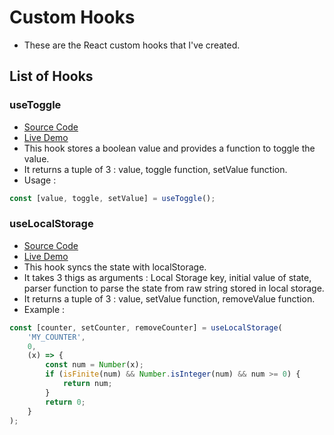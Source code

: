 # Custom Hooks

- These are the React custom hooks that I've created.

## List of Hooks

### useToggle

- [Source Code](https://github.com/dhruvdhaduk-simform/hooks/blob/main/src/hooks/useToggle.ts)
- [Live Demo](https://my-custom-hooks.netlify.app/#use-toggle)
- This hook stores a boolean value and provides a function to toggle the value.
- It returns a tuple of 3 : value, toggle function, setValue function.
- Usage :

```typescript
const [value, toggle, setValue] = useToggle();
```

### useLocalStorage

- [Source Code](https://github.com/dhruvdhaduk-simform/hooks/blob/main/src/hooks/useLocalStorage.ts)
- [Live Demo](https://my-custom-hooks.netlify.app/#use-local-storage)
- This hook syncs the state with localStorage.
- It takes 3 thigs as arguments : Local Storage key, initial value of state, parser function to parse the state from raw string stored in local storage.
- It returns a tuple of 3 : value, setValue function, removeValue function.
- Example :

```typescript
const [counter, setCounter, removeCounter] = useLocalStorage(
    'MY_COUNTER',
    0,
    (x) => {
        const num = Number(x);
        if (isFinite(num) && Number.isInteger(num) && num >= 0) {
            return num;
        }
        return 0;
    }
);
```
